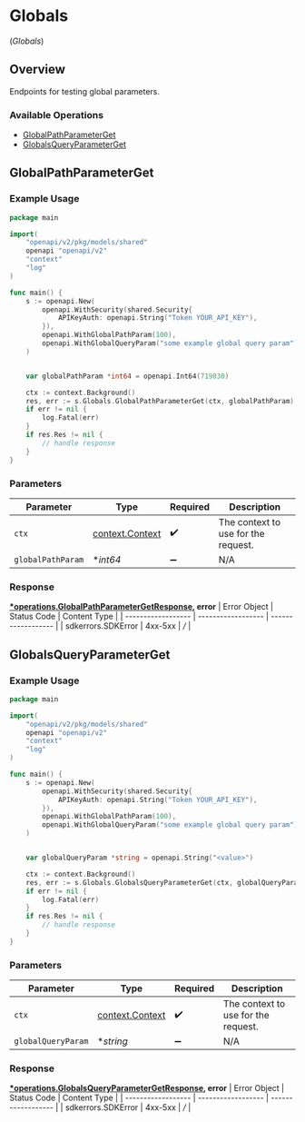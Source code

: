# Globals
(*Globals*)

## Overview

Endpoints for testing global parameters.

### Available Operations

* [GlobalPathParameterGet](#globalpathparameterget)
* [GlobalsQueryParameterGet](#globalsqueryparameterget)

## GlobalPathParameterGet

### Example Usage

```go
package main

import(
	"openapi/v2/pkg/models/shared"
	openapi "openapi/v2"
	"context"
	"log"
)

func main() {
    s := openapi.New(
        openapi.WithSecurity(shared.Security{
            APIKeyAuth: openapi.String("Token YOUR_API_KEY"),
        }),
        openapi.WithGlobalPathParam(100),
        openapi.WithGlobalQueryParam("some example global query param"),
    )


    var globalPathParam *int64 = openapi.Int64(719830)

    ctx := context.Background()
    res, err := s.Globals.GlobalPathParameterGet(ctx, globalPathParam)
    if err != nil {
        log.Fatal(err)
    }
    if res.Res != nil {
        // handle response
    }
}
```

### Parameters

| Parameter                                             | Type                                                  | Required                                              | Description                                           |
| ----------------------------------------------------- | ----------------------------------------------------- | ----------------------------------------------------- | ----------------------------------------------------- |
| `ctx`                                                 | [context.Context](https://pkg.go.dev/context#Context) | :heavy_check_mark:                                    | The context to use for the request.                   |
| `globalPathParam`                                     | **int64*                                              | :heavy_minus_sign:                                    | N/A                                                   |


### Response

**[*operations.GlobalPathParameterGetResponse](../../pkg/models/operations/globalpathparametergetresponse.md), error**
| Error Object       | Status Code        | Content Type       |
| ------------------ | ------------------ | ------------------ |
| sdkerrors.SDKError | 4xx-5xx            | */*                |

## GlobalsQueryParameterGet

### Example Usage

```go
package main

import(
	"openapi/v2/pkg/models/shared"
	openapi "openapi/v2"
	"context"
	"log"
)

func main() {
    s := openapi.New(
        openapi.WithSecurity(shared.Security{
            APIKeyAuth: openapi.String("Token YOUR_API_KEY"),
        }),
        openapi.WithGlobalPathParam(100),
        openapi.WithGlobalQueryParam("some example global query param"),
    )


    var globalQueryParam *string = openapi.String("<value>")

    ctx := context.Background()
    res, err := s.Globals.GlobalsQueryParameterGet(ctx, globalQueryParam)
    if err != nil {
        log.Fatal(err)
    }
    if res.Res != nil {
        // handle response
    }
}
```

### Parameters

| Parameter                                             | Type                                                  | Required                                              | Description                                           |
| ----------------------------------------------------- | ----------------------------------------------------- | ----------------------------------------------------- | ----------------------------------------------------- |
| `ctx`                                                 | [context.Context](https://pkg.go.dev/context#Context) | :heavy_check_mark:                                    | The context to use for the request.                   |
| `globalQueryParam`                                    | **string*                                             | :heavy_minus_sign:                                    | N/A                                                   |


### Response

**[*operations.GlobalsQueryParameterGetResponse](../../pkg/models/operations/globalsqueryparametergetresponse.md), error**
| Error Object       | Status Code        | Content Type       |
| ------------------ | ------------------ | ------------------ |
| sdkerrors.SDKError | 4xx-5xx            | */*                |

